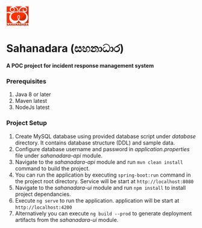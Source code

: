 ![alt text](https://raw.githubusercontent.com/chathurabuddi/sahanadara/master/sahanadara-ui/src/assets/sahanadara_logo.png)
# Sahanadara (සහනාධාර)
**A POC project for incident response management system**

### Prerequisites
1. Java 8 or later
2. Maven latest
3. NodeJs latest

### Project Setup
1. Create MySQL database using provided database script under _database_ directory. It contains database structure (DDL) and sample data.
2. Configure database username and password in _application.properties_ file under _sahanadara-api_ module.
3. Navigate to the _sahanadara-api_ module and run `mvn clean install` command to build the project.
4. You can run the application by executing `spring-boot:run` command in the project root directory. Service will be start at `http://localhost:8080`
5. Navigate to the _sahanadara-ui_ module and run `npm install` to install project dependancies.
6. Execute `ng serve` to run the application. application will be start at `http://localhost:4200`
7. Alternatively you can execute `ng build --prod` to generate deployment artifacts from the _sahanadara-ui_ module.